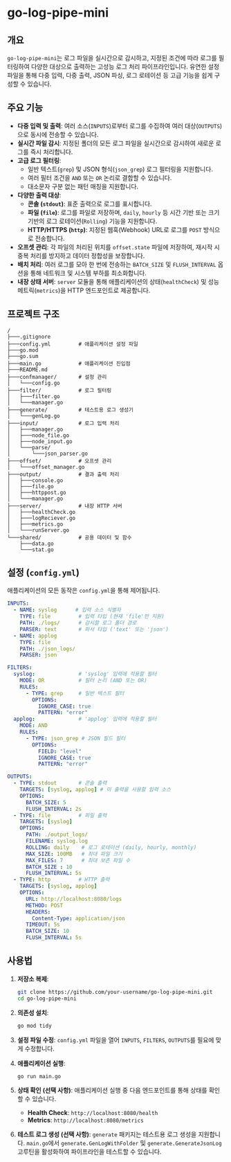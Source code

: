 # go-log-pipe-mini

## 개요

`go-log-pipe-mini`는 로그 파일을 실시간으로 감시하고, 지정된 조건에 따라 로그를 필터링하여 다양한 대상으로 출력하는 고성능 로그 처리 파이프라인입니다. 유연한 설정 파일을 통해 다중 입력, 다중 출력, JSON 파싱, 로그 로테이션 등 고급 기능을 쉽게 구성할 수 있습니다.

## 주요 기능

-   **다중 입력 및 출력**: 여러 소스(`INPUTS`)로부터 로그를 수집하여 여러 대상(`OUTPUTS`)으로 동시에 전송할 수 있습니다.
-   **실시간 파일 감시**: 지정된 폴더의 모든 로그 파일을 실시간으로 감시하여 새로운 로그를 즉시 처리합니다.
-   **고급 로그 필터링**:
    -   일반 텍스트(`grep`) 및 JSON 형식(`json_grep`) 로그 필터링을 지원합니다.
    -   여러 필터 조건을 `AND` 또는 `OR` 논리로 결합할 수 있습니다.
    -   대소문자 구분 없는 패턴 매칭을 지원합니다.
-   **다양한 출력 대상**:
    -   **콘솔 (`stdout`)**: 표준 출력으로 로그를 표시합니다.
    -   **파일 (`file`)**: 로그를 파일로 저장하며, `daily`, `hourly` 등 시간 기반 또는 크기 기반의 로그 로테이션(`Rolling`) 기능을 지원합니다.
    -   **HTTP/HTTPS (`http`)**: 지정된 웹훅(Webhook) URL로 로그를 `POST` 방식으로 전송합니다.
-   **오프셋 관리**: 각 파일의 처리된 위치를 `offset.state` 파일에 저장하여, 재시작 시 중복 처리를 방지하고 데이터 정합성을 보장합니다.
-   **배치 처리**: 여러 로그를 모아 한 번에 전송하는 `BATCH_SIZE` 및 `FLUSH_INTERVAL` 옵션을 통해 네트워크 및 시스템 부하를 최소화합니다.
-   **내장 상태 서버**: `server` 모듈을 통해 애플리케이션의 상태(`healthCheck`) 및 성능 메트릭(`metrics`)을 HTTP 엔드포인트로 제공합니다.

## 프로젝트 구조

```
/
├───.gitignore
├───config.yml         # 애플리케이션 설정 파일
├───go.mod
├───go.sum
├───main.go            # 애플리케이션 진입점
├───README.md
├───confmanager/       # 설정 관리
│   └───config.go
├───filter/            # 로그 필터링
│   ├───filter.go
│   └───manager.go
├───generate/          # 테스트용 로그 생성기
│   └───genLog.go
├───input/             # 로그 입력 처리
│   ├───manager.go
│   ├───node_file.go
│   ├───node_input.go
│   └───parse/
│       └───json_parser.go
├───offset/            # 오프셋 관리
│   └───offset_manager.go
├───output/            # 결과 출력 처리
│   ├───console.go
│   ├───file.go
│   ├───httppost.go
│   └───manager.go
├───server/            # 내장 HTTP 서버
│   ├───healthCheck.go
│   ├───logReciever.go
│   ├───metrics.go
│   └───runServer.go
└───shared/            # 공용 데이터 및 함수
    ├───data.go
    └───stat.go
```

## 설정 (`config.yml`)

애플리케이션의 모든 동작은 `config.yml`을 통해 제어됩니다.

```yaml
INPUTS:
  - NAME: syslog      # 입력 소스 식별자
    TYPE: file         # 입력 타입 (현재 'file'만 지원)
    PATH: ./logs/      # 감시할 로그 폴더 경로
    PARSER: text       # 파서 타입 ('text' 또는 'json')
  - NAME: applog
    TYPE: file
    PATH: ./json_logs/
    PARSER: json

FILTERS:
  syslog:              # 'syslog' 입력에 적용할 필터
    MODE: OR           # 필터 논리 (AND 또는 OR)
    RULES:
      - TYPE: grep     # 일반 텍스트 필터
        OPTIONS:
          IGNORE_CASE: true
          PATTERN: "error"
  applog:              # 'applog' 입력에 적용할 필터
    MODE: AND
    RULES:
      - TYPE: json_grep # JSON 필드 필터
        OPTIONS:
          FIELD: "level"
          IGNORE_CASE: true
          PATTERN: "error"

OUTPUTS:
  - TYPE: stdout       # 콘솔 출력
    TARGETS: [syslog, applog] # 이 출력을 사용할 입력 소스
    OPTIONS:
      BATCH_SIZE: 5
      FLUSH_INTERVAL: 2s
  - TYPE: file         # 파일 출력
    TARGETS: [syslog]
    OPTIONS:
      PATH: ./output_logs/
      FILENAME: syslog.log
      ROLLING: daily    # 로그 로테이션 (daily, hourly, monthly)
      MAX_SIZE: 100MB   # 최대 파일 크기
      MAX_FILES: 7      # 최대 보존 파일 수
      BATCH_SIZE : 10
      FLUSH_INTERVAL: 5s
  - TYPE: http         # HTTP 출력
    TARGETS: [syslog, applog]
    OPTIONS:
      URL: http://localhost:8080/logs
      METHOD: POST
      HEADERS:
        Content-Type: application/json
      TIMEOUT: 5s
      BATCH_SIZE: 10
      FLUSH_INTERVAL: 5s
```

## 사용법

1.  **저장소 복제**:
    ```bash
    git clone https://github.com/your-username/go-log-pipe-mini.git
    cd go-log-pipe-mini
    ```

2.  **의존성 설치**:
    ```bash
    go mod tidy
    ```

3.  **설정 파일 수정**:
    `config.yml` 파일을 열어 `INPUTS`, `FILTERS`, `OUTPUTS`를 필요에 맞게 수정합니다.

4.  **애플리케이션 실행**:
    ```bash
    go run main.go
    ```

5.  **상태 확인 (선택 사항)**:
    애플리케이션 실행 중 다음 엔드포인트를 통해 상태를 확인할 수 있습니다.
    -   **Health Check**: `http://localhost:8080/health`
    -   **Metrics**: `http://localhost:8080/metrics`

6.  **테스트 로그 생성 (선택 사항)**:
    `generate` 패키지는 테스트용 로그 생성을 지원합니다. `main.go`에서 `generate.GenLogWithFolder` 및 `generate.GenerateJsonLog` 고루틴을 활성화하여 파이프라인을 테스트할 수 있습니다.
